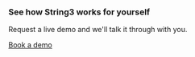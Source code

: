 <h3>See how String3 works for yourself</h3>
<p>Request a live demo and we'll talk it through with you.</p>
<p class="faux-button commit register-button">
	<a href="/demo/" title="Book a demo">
		Book a demo
	</a>
</p>
